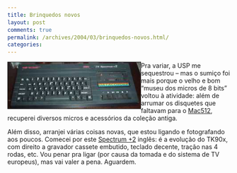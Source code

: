 ```yaml
---
title: Brinquedos novos
layout: post
comments: true
permalink: /archives/2004/03/brinquedos-novos.html/
categories:
---
```

<img src="/img/blig/spectrum.jpg" border="1" alt="ZX Spectrum +2" align="left">Pra variar, a USP me sequestrou &#8211; mas o sumiço foi mais porque o velho e bom &#8220;museu dos micros de 8 bits&#8221; voltou à atividade: além de arrumar os disquetes que faltavam para o <a href="mac512.html">Mac512</a>, recuperei diversos micros e acessórios da coleção antiga.

Além disso, arranjei várias coisas novas, que estou ligando e fotografando aos poucos. Comecei por este <a href="spectrumplus2.html">Spectrum +2</a> inglês: é a evolução do TK90x, com direito a gravador cassete embutido, teclado decente, tração nas 4 rodas, etc. Vou penar pra ligar (por causa da tomada e do sistema de TV europeus), mas vai valer a pena. Aguardem.
